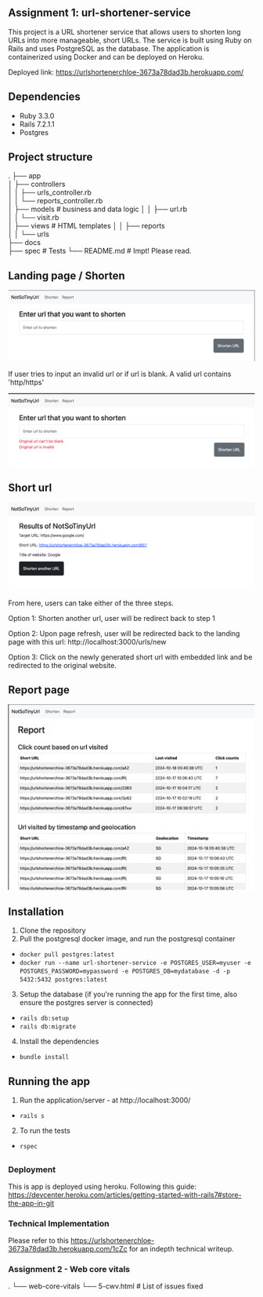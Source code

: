## Assignment 1: url-shortener-service
This project is a URL shortener service that allows users to shorten long URLs into more manageable, short URLs. The service is built using Ruby on Rails and uses PostgreSQL as the database. The application is containerized using Docker and can be deployed on Heroku.

Deployed link: https://urlshortenerchloe-3673a78dad3b.herokuapp.com/

## Dependencies 
- Ruby 3.3.0
- Rails 7.2.1.1
- Postgres 

## Project structure
.
├── app      
│   ├── controllers               
│   │   ├── urls_controller.rb      
│   │   └── reports_controller.rb          
│   ├── models              # business and data logic
│   │   ├── url.rb      
│   │   └── visit.rb                   
│   ├── views               # HTML templates 
│   │   ├── reports      
│   │   └── urls            
├── docs                   
├── spec                    # Tests
└── README.md               # Impt! Please read.

## Landing page / Shorten

![alt text](image.png)

If user tries to input an invalid url or if url is blank. A valid url contains 'http/https'

![alt text](image-2.png)

## Short url 

![alt text](image-3.png)

From here, users can take either of the three steps. 

Option 1: Shorten another url, user will be redirect back to step 1

Option 2: Upon page refresh, user will be redirected back to the landing page with this url: http://localhost:3000/urls/new

Option 3: Click on the newly generated short url with embedded link and be redirected to the original website.


## Report page 
![alt text](image-1.png)


## Installation
1. Clone the repository
2. Pull the postgresql docker image, and run the postgresql container
- `docker pull postgres:latest`
- `docker run --name url-shortener-service -e POSTGRES_USER=myuser -e POSTGRES_PASSWORD=mypassword -e POSTGRES_DB=mydatabase -d -p 5432:5432 postgres:latest`
3. Setup the database (if you're running the app for the first time, also ensure the postgres server is connected)
- `rails db:setup`
- `rails db:migrate`
4. Install the dependencies
- `bundle install`

## Running the app
1. Run the application/server - at http://localhost:3000/
- `rails s`
2. To run the tests
- `rspec`
##

### Deployment
This is app is deployed using heroku. Following this guide: https://devcenter.heroku.com/articles/getting-started-with-rails7#store-the-app-in-git

### Technical Implementation
Please refer to this https://urlshortenerchloe-3673a78dad3b.herokuapp.com/1cZc for an indepth technical writeup.

### Assignment 2 - Web core vitals
.
└── web-core-vitals
   └── 5-cwv.html       # List of issues fixed